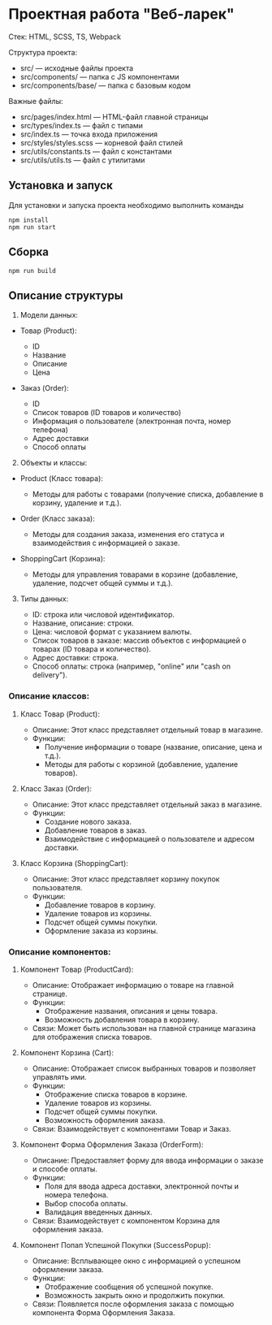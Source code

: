 # Проектная работа "Веб-ларек"

Стек: HTML, SCSS, TS, Webpack

Структура проекта:
- src/ — исходные файлы проекта
- src/components/ — папка с JS компонентами
- src/components/base/ — папка с базовым кодом

Важные файлы:
- src/pages/index.html — HTML-файл главной страницы
- src/types/index.ts — файл с типами
- src/index.ts — точка входа приложения
- src/styles/styles.scss — корневой файл стилей
- src/utils/constants.ts — файл с константами
- src/utils/utils.ts — файл с утилитами

## Установка и запуск
Для установки и запуска проекта необходимо выполнить команды

```
npm install
npm run start
```

## Сборка

```
npm run build
```

## Описание структуры

1. Модели данных:

 - Товар (Product):
    - ID
    - Название
    - Описание
    - Цена

 - Заказ (Order):
    - ID
    - Список товаров (ID товаров и количество)
    - Информация о пользователе (электронная почта, номер телефона)
    - Адрес доставки
    - Способ оплаты

2. Объекты и классы:

  - Product (Класс товара):
    - Методы для работы с товарами (получение списка, добавление в корзину, удаление и т.д.).

  - Order (Класс заказа):
    - Методы для создания заказа, изменения его статуса и взаимодействия с информацией о заказе.

  - ShoppingCart (Корзина):
    - Методы для управления товарами в корзине (добавление, удаление, подсчет общей суммы и т.д.).

3. Типы данных:

   - ID: строка или числовой идентификатор.
   - Название, описание: строки.
   - Цена: числовой формат с указанием валюты.
   - Список товаров в заказе: массив объектов с информацией о товарах (ID товара и количество).
   - Адрес доставки: строка.
   - Способ оплаты: строка (например, "online" или "cash on delivery").

  ### Описание классов:

1. Класс Товар (Product):
   - Описание: Этот класс представляет отдельный товар в магазине.
   - Функции:
     - Получение информации о товаре (название, описание, цена и т.д.).
     - Методы для работы с корзиной (добавление, удаление товаров).

2. Класс Заказ (Order):
   - Описание: Этот класс представляет отдельный заказ в магазине.
   - Функции:
     - Создание нового заказа.
     - Добавление товаров в заказ.
     - Взаимодействие с информацией о пользователе и адресом доставки.

3. Класс Корзина (ShoppingCart):
   - Описание: Этот класс представляет корзину покупок пользователя.
   - Функции:
     - Добавление товаров в корзину.
     - Удаление товаров из корзины.
     - Подсчет общей суммы покупки.
     - Оформление заказа из корзины.

### Описание компонентов:

1. Компонент Товар (ProductCard):
   - Описание: Отображает информацию о товаре на главной странице.
   - Функции:
     - Отображение названия, описания и цены товара.
     - Возможность добавления товара в корзину.
   - Связи: Может быть использован на главной странице магазина для отображения списка товаров.

2. Компонент Корзина (Cart):
   - Описание: Отображает список выбранных товаров и позволяет управлять ими.
   - Функции:
     - Отображение списка товаров в корзине.
     - Удаление товаров из корзины.
     - Подсчет общей суммы покупки.
     - Возможность оформления заказа.
   - Связи: Взаимодействует с компонентами Товар и Заказ.

3. Компонент Форма Оформления Заказа (OrderForm):
   - Описание: Предоставляет форму для ввода информации о заказе и способе оплаты.
   - Функции:
     - Поля для ввода адреса доставки, электронной почты и номера телефона.
     - Выбор способа оплаты.
     - Валидация введенных данных.
   - Связи: Взаимодействует с компонентом Корзина для оформления заказа.

4. Компонент Попап Успешной Покупки (SuccessPopup):
   - Описание: Всплывающее окно с информацией о успешном оформлении заказа.
   - Функции:
     - Отображение сообщения об успешной покупке.
     - Возможность закрыть окно и продолжить покупки.
   - Связи: Появляется после оформления заказа с помощью компонента Форма Оформления Заказа.